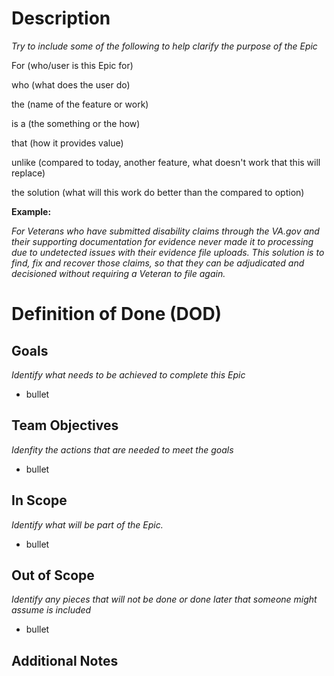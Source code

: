 # Description
_Try to include some of the following to help clarify the purpose of the Epic_

For (who/user is this Epic for)

who (what does the user do)

the (name of the feature or work)

is a (the something or the how)

that (how it provides value)

unlike (compared to today, another feature, what doesn't work that this will replace)

the solution (what will this work do better than the compared to option) 


**__Example:__**

_For Veterans who have submitted disability claims through the VA.gov and their supporting documentation for evidence never made it to processing due to undetected issues with their evidence file uploads. 
This solution is to find, fix and recover those claims, 
so that they can be adjudicated and decisioned without requiring a Veteran to file again._



# Definition of Done (DOD)

## Goals 
_Identify what needs to be achieved to complete this Epic_

- bullet

## Team Objectives
_Idenfity the actions that are needed to meet the goals_

- bullet

## In Scope
_Identify what will be part of the Epic._

- bullet
  
## Out of Scope
_Identify any pieces that will not be done or done later that someone might assume is included_

- bullet

## Additional Notes ##

